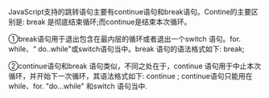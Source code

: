 JavaScript支持的跳转语句主要有continue语句和break语句。Contine的主要区别是: break 是彻底结束循环;而continue是结束本次循环。

①break语句用于退出包含在最内层的循环或者退出一个switch 语句。for. while、“ do..while"或switch语句当中。break 语句的语法格式如下: break;

②continue语句和break 语句类似，不同之处在于，continue 语句用于中止本次循环，并开始下一次循环，其语法格式如下: continue ; continue语句只能用在while、for. "do...while" 和switch 语句当中.